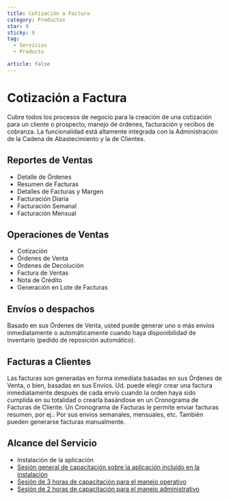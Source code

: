 ```yaml
---
title: Cotización a Factura
category: Productos
star: 9
sticky: 9
tag:
  - Servicios
  - Producto

article: false
---
```

# Cotización a Factura

Cubre todos los procesos de negocio para la creación de una cotización para un cliente o prospecto, manejo de órdenes, facturación y recibos de cobranza. La funcionalidad está altamente integrada con la Administración de la Cadena de Abastecimiento y la de Clientes.

## Reportes de Ventas

- Detalle de Órdenes
- Resumen de Facturas
- Detalles de Facturas y Margen
- Facturación Diaria
- Facturación Semanal
- Facturación Mensual

## Operaciones de Ventas

- Cotización
- Órdenes de Venta
- Órdenes de Decolución
- Factura de Ventas
- Nota de Crédito
- Generación en Lote de Facturas

## Envíos o despachos

Basado en sus Órdenes de Venta, usted puede generar uno o más envíos inmediatamente o automáticamente cuando haya disponibilidad
de inventario (pedido de reposición automático).

## Facturas a Clientes

Las facturas son generadas en forma inmediata basadas en sus Órdenes de Venta, o bien, basadas en sus Envíos. Ud. puede elegir crear una factura inmediatamente después de cada envío cuando la orden haya sido cumplida en su totalidad o crearla basándose en un Cronograma de Facturas de Cliente. Un Cronograma de Facturas le permite enviar facturas resumen, por ej.: Por sus envíos semanales, mensuales, etc. También pueden generarse facturas manualmente.

## Alcance del Servicio

- Instalación de la aplicación
- [Sesión general de capacitación sobre la aplicación incluído en la instalación](../learning/training-session.md)
- [Sesión de 3 horas de capacitación para el manejo operativo](../learning/training-session.md)
- [Sesión de 2 horas de capacitación para el manejo administrativo](../learning/training-session.md)
